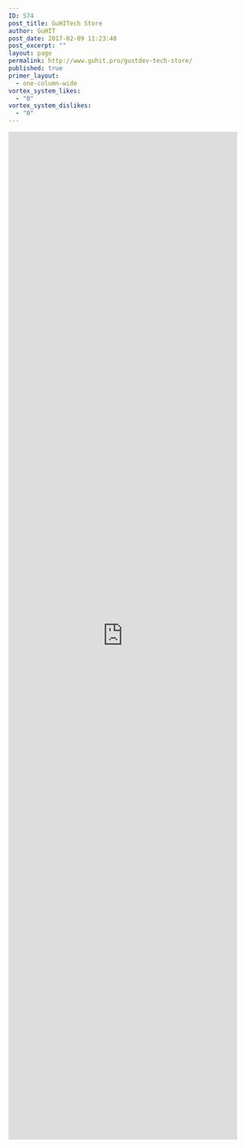 ```yaml
---
ID: 574
post_title: GuHITech Store
author: GuHIT
post_date: 2017-02-09 11:23:48
post_excerpt: ""
layout: page
permalink: http://www.guhit.pro/gustdev-tech-store/
published: true
primer_layout:
  - one-column-wide
vortex_system_likes:
  - "0"
vortex_system_dislikes:
  - "0"
---
```

<iframe src="http://astore.amazon.com/gustdev-20" width="90%" height="2000" frameborder="0" scrolling="no"></iframe>